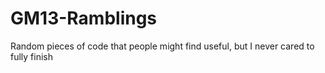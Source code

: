 GM13-Ramblings
==============

Random pieces of code that people might find useful, but I never cared to fully finish
